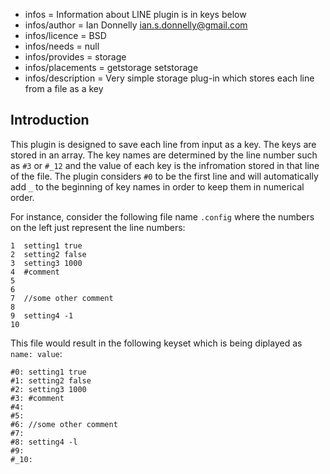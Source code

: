 - infos = Information about LINE plugin is in keys below
- infos/author = Ian Donnelly <ian.s.donnelly@gmail.com>
- infos/licence = BSD
- infos/needs = null
- infos/provides = storage
- infos/placements = getstorage setstorage
- infos/description = Very simple storage plug-in which stores each line from a file as a key

## Introduction ##

This plugin is designed to save each line from input as a key. The
keys are stored in an array. The key names are determined by the 
line number such as `#3` or `#_12` and the value of each key 
is the infromation stored in that line of the file. The plugin considers
`#0` to be the first line and will automatically add `_` to the beginning
of key names in order to keep them in numerical order.  

For instance, consider the following file name `.config` where the 
numbers on the left just represent the line numbers:

    1  setting1 true
    2  setting2 false
    3  setting3 1000
    4  #comment
    5
    6
    7  //some other comment
    8
    9  setting4 -1
    10 

This file would result in the following keyset which is being diplayed as
`name: value`:

    #0: setting1 true
    #1: setting2 false
    #2: setting3 1000
    #3: #comment
    #4:
    #5:
    #6: //some other comment
    #7:
    #8: setting4 -l
    #9:
    #_10:
